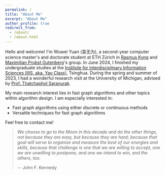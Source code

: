 ```yaml
---
permalink: /
title: "About Me"
excerpt: "About Me"
author_profile: true
redirect_from: 
  - /about/
  - /about.html
---
```



<!-- Google tag (gtag.js) -->
<script async src="https://www.googletagmanager.com/gtag/js?id=G-ZVTH79Y5H0"></script>
<script>
  window.dataLayer = window.dataLayer || [];
  function gtag(){dataLayer.push(arguments);}
  gtag('js', new Date());

  gtag('config', 'G-ZVTH79Y5H0');
</script>

Hello and welcome! I'm Wuwei Yuan (袁无为), a second-year computer science master's and doctorate student at ETH Zürich in [Rasmus Kyng](http://rasmuskyng.com) and [Maximilian Probst Gutenberg](https://sites.google.com/view/maximilianprobst/)'s group. In June 2024, I finished my undergraduate studies at the [Institute for Interdisciplinary Information Sciences (IIIS, aka. Yao Class)](https://iiis.tsinghua.edu.cn/en/), Tsinghua. During the spring and summer of 2023, I had a wonderful research visit at the University of Michigan, advised by [Prof. Thatchaphol Saranurak](https://sites.google.com/site/thsaranurak/?pli=1).

My main research interest lies in fast graph algorithms and other topics within algorithm design. I am especially interested in:
- Fast graph algorithms using either discrete or continuous methods
- Versatile techniques for fast graph algorithms


Feel free to contact me!


> *We choose to go to the Moon in this decade and do the other things, not because they are easy, but because they are hard; because that goal will serve to organize and measure the best of our energies and skills, because that challenge is one that we are willing to accept, one we are unwilling to postpone, and one we intend to win, and the others, too.*
> 
> -- John F. Kennedy

<script type="text/javascript" id="clustrmaps" src="//clustrmaps.com/map_v2.js?d=JVtBKfgVFvggHIuMnP1Gv3Un3BtkiguY-dm7mDeMzvE&cl=ffffff&w=a"></script>
